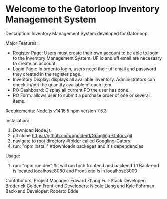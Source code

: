 # Welcome to the Gatorloop Inventory Management System


Description:
Inventory Management System developed for Gatorloop. 

Major Features:
- Register Page: Users must create their own account to be able to login to the Inventory Management System. UF id and ufl email are necesaary to create an account. 
- Login Page: In order to login, users need their ufl email and password they created in the register page.
- Inventory Display: displays all available inventory. Administrators can check-in/out the quantity available of each item.
- PO Dashboard: Display all current PO the user has done.
- PO Form: allows user to submit a purchase order of one or several items.

Requirements: 
Node.js v14.15.5
npm version 7.5.3

Installation: 
1. Download Node.js 
2. git clone https://github.com/bgolden1/Googling-Gators.git
3. navigate to root directory #folder called Googling-Gators
4. run: "npm install" #downloads packages and it's dependencies

Usage:
1. run: "npm run dev" #it will run both frontend and backend 
1.1 Back-end is located localhost:8080 and Front-end is in localhost:3000

Contributors: 
Project Manager: Edward Zhang
Full-Stack Developer: Broderick Golden
Front-end Developers: Nicole Liang and Kyle Fohrman
Back-end Developer: Roberto Edde